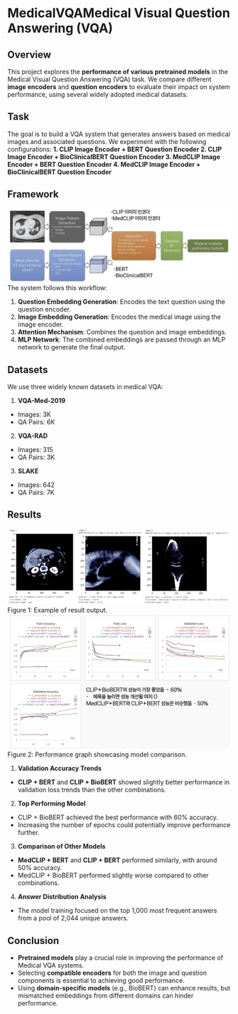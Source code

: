 # MedicalVQAMedical Visual Question Answering (VQA)
## Overview
This project explores the **performance of various pretrained models** in the Medical Visual Question Answering (VQA) task. We compare different **image encoders** and **question encoders** to evaluate their impact on system performance, using several widely adopted medical datasets.

## Task
The goal is to build a VQA system that generates answers based on medical images and associated questions. We experiment with the following configurations:
**1. CLIP Image Encoder + BERT Question Encoder
2. CLIP Image Encoder + BioClinicalBERT Question Encoder
3. MedCLIP Image Encoder + BERT Question Encoder
4. MedCLIP Image Encoder + BioClinicalBERT Question Encoder**

## Framework
![pipeline](assets/pipeline.png)
The system follows this workflow:
1. **Question Embedding Generation**: Encodes the text question using the question encoder.
2. **Image Embedding Generation**: Encodes the medical image using the image encoder.
3. **Attention Mechanism**: Combines the question and image embeddings.
4. **MLP Network**: The combined embeddings are passed through an MLP network to generate the final output.

## Datasets
We use three widely known datasets in medical VQA:
1. **VQA-Med-2019**
- Images: 3K
- QA Pairs: 6K
2. **VQA-RAD**
- Images: 315
- QA Pairs: 3K
3. **SLAKE**
- Images: 642
- QA Pairs: 7K

## Results
![result](assets/result.png)
Figure 1: Example of result output.
![result](assets/performance.png)
Figure 2: Performance graph showcasing model comparison.
1. **Validation Accuracy Trends**
- **CLIP + BERT** and **CLIP + BioBERT** showed slightly better performance in validation loss trends than the other combinations.

2. **Top Performing Model**
- CLIP + BioBERT achieved the best performance with 60% accuracy.
- Increasing the number of epochs could potentially improve performance further.

3. **Comparison of Other Models**
- **MedCLIP + BERT** and **CLIP + BERT** performed similarly, with around 50% accuracy.
- MedCLIP + BioBERT performed slightly worse compared to other combinations.

4. **Answer Distribution Analysis**
- The model training focused on the top 1,000 most frequent answers from a pool of 2,044 unique answers.
  
## Conclusion
- **Pretrained models** play a crucial role in improving the performance of Medical VQA systems.
- Selecting **compatible encoders** for both the image and question components is essential to achieving good performance.
- Using **domain-specific models** (e.g., BioBERT) can enhance results, but mismatched embeddings from different domains can hinder performance.
